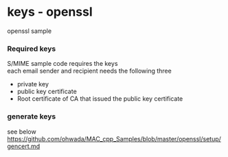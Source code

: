 keys - openssl
===============

openssl sample <br/>

### Required keys

S/MIME sample code requires the keys <br/>
each email sender and recipient needs the following three <br/>

- private key <br/>
- public key certificate <br/>
- Root certificate of CA that issued the public key certificate <br/>


### generate keys

see below <br/>
https://github.com/ohwada/MAC_cpp_Samples/blob/master/openssl/setup/gencert.md
